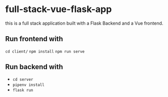 # full-stack-vue-flask-app
this is a full stack application built with a Flask Backend and a Vue frontend.

## Run frontend with
` cd client/ `
` npm install `
` npm run serve `

## Run backend with 
- ` cd server `
- ` pipenv install `
- ` flask run `
